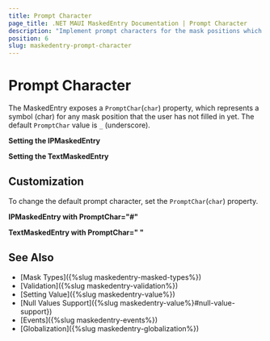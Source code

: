 ```yaml
---
title: Prompt Character
page_title: .NET MAUI MaskedEntry Documentation | Prompt Character
description: "Implement prompt characters for the mask positions which have not yet been filled in by the user in the Telerik UI for .NET MAUI MaskedEntry."
position: 6
slug: maskedentry-prompt-character
---
```


# Prompt Character

The MaskedEntry exposes a `PromptChar`(`char`) property, which represents a symbol (char) for any mask position that the user has not filled in yet. The default `PromptChar` value is `_` (underscore).

**Setting the IPMaskedEntry**

<snippet id='ipmaskedentry-xaml' />

**Setting the TextMaskedEntry**

<snippet id='textmaskedentry-mask-xaml' />

## Customization

To change the default prompt character, set the `PromptChar`(`char`) property.

**IPMaskedEntry with PromptChar="#"**

<snippet id='ipmaskedentry-promptchar-xaml' />

**TextMaskedEntry with PromptChar=" "**

<snippet id='textmaskedentry-numbers-xaml' />

## See Also

- [Mask Types]({%slug maskedentry-masked-types%})
- [Validation]({%slug maskedentry-validation%})
- [Setting Value]({%slug maskedentry-value%})
- [Null Values Support]({%slug maskedentry-value%}#null-value-support})
- [Events]({%slug maskedentry-events%})
- [Globalization]({%slug maskedentry-globalization%})
